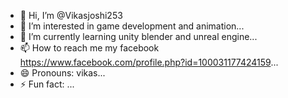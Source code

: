 - 👋 Hi, I’m @Vikasjoshi253
- 👀 I’m interested in game development and animation...
- 🌱 I’m currently learning unity blender and unreal engine...
- 📫 How to reach me my facebook https://www.facebook.com/profile.php?id=100031177424159...
- 😄 Pronouns: vikas...
- ⚡ Fun fact: ...

<!---
Vikasjoshi253/Vikasjoshi253 is a ✨ special ✨ repository because its `README.md` (this file) appears on your GitHub profile.
You can click the Preview link to take a look at your changes.
--->
